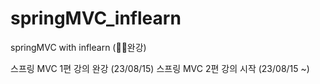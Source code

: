 # springMVC_inflearn
springMVC with inflearn (💪🏻완강)

스프링 MVC 1편 강의 완강 (23/08/15)
스프링 MVC 2편 강의 시작 (23/08/15 ~)

